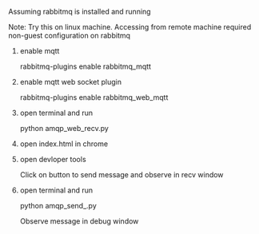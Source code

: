 Assuming rabbitmq is installed and running

Note: Try this on linux machine. Accessing from remote machine required non-guest configuration on rabbitmq

1. enable mqtt

	rabbitmq-plugins enable rabbitmq_mqtt

2. enable mqtt web socket plugin

	rabbitmq-plugins enable rabbitmq_web_mqtt

3. open terminal and run 

	python amqp_web_recv.py

4. open index.html in chrome

5. open devloper tools

    Click on button to send message and observe in recv window

6. open terminal and run 

	python amqp_send_.py

    Observe message in debug window

